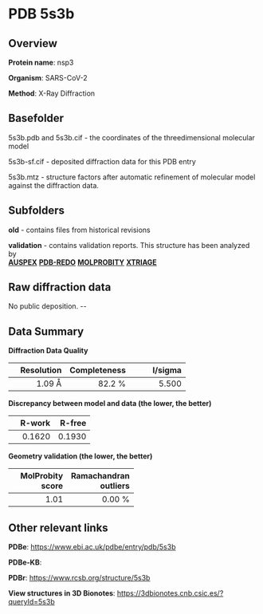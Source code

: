 # PDB 5s3b

## Overview

**Protein name**: nsp3

**Organism**: SARS-CoV-2

**Method**: X-Ray Diffraction



## Basefolder

5s3b.pdb and 5s3b.cif - the coordinates of the threedimensional molecular model

5s3b-sf.cif - deposited diffraction data for this PDB entry

5s3b.mtz - structure factors after automatic refinement of molecular model against the diffraction data.

## Subfolders



**old** - contains files from historical revisions

**validation** - contains validation reports. This structure has been analyzed by <br>[**AUSPEX**](https://github.com/thorn-lab/coronavirus_structural_task_force/tree/master/pdb/nsp3/SARS-CoV-2/5s3b/validation/auspex) [**PDB-REDO**](https://github.com/thorn-lab/coronavirus_structural_task_force/tree/master/pdb/nsp3/SARS-CoV-2/5s3b/validation/pdb-redo) [**MOLPROBITY**](https://github.com/thorn-lab/coronavirus_structural_task_force/tree/master/pdb/nsp3/SARS-CoV-2/5s3b/validation/molprobity) [**XTRIAGE**](https://github.com/thorn-lab/coronavirus_structural_task_force/blob/master/pdb/nsp3/SARS-CoV-2/5s3b/validation/Xtriage_output.log)  



## Raw diffraction data

No public deposition. --<br> 

## Data Summary
**Diffraction Data Quality**

|   | Resolution | Completeness| I/sigma |
|---|-------------:|----------------:|--------------:|
|   |1.09 Å|82.2  %|<img width=50/>5.500|

**Discrepancy between model and data (the lower, the better)**

|   | **R-work**| **R-free**   
|---|-------------:|----------------:|           
||  0.1620|  0.1930|

**Geometry validation (the lower, the better)**

|   |**MolProbity<br>score**| **Ramachandran<br>outliers** 
|---|-------------:|----------------:|
||  1.01|  0.00 %|

 

 



## Other relevant links 
**PDBe**:  https://www.ebi.ac.uk/pdbe/entry/pdb/5s3b

**PDBe-KB**:  
 
**PDBr**: https://www.rcsb.org/structure/5s3b 

**View structures in 3D Bionotes**: https://3dbionotes.cnb.csic.es/?queryId=5s3b

